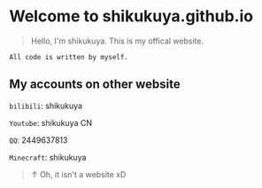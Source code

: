 # Welcome to shikukuya.github.io

> Hello, I'm shikukuya. This is my offical website.

```plain
All code is written by myself.
```

## My accounts on other website

`bilibili`: shikukuya

`Youtube`: shikukuya CN

`QQ`: 2449637813

`Minecraft`: shikukuya

> ↑ Oh, it isn't a website xD
